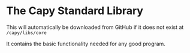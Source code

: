 # The Capy Standard Library

This will automatically be downloaded from GitHub if it does not exist at `/capy/libs/core`

It contains the basic functionality needed for any good program.
